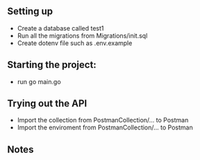 ## Setting up

- Create a database called test1
- Run all the migrations from Migrations/init.sql
- Create dotenv file such as .env.example

## Starting the project:

- run go main.go

## Trying out the API

- Import the collection from PostmanCollection/... to Postman
- Import the enviroment from PostmanCollection/... to Postman

## Notes

